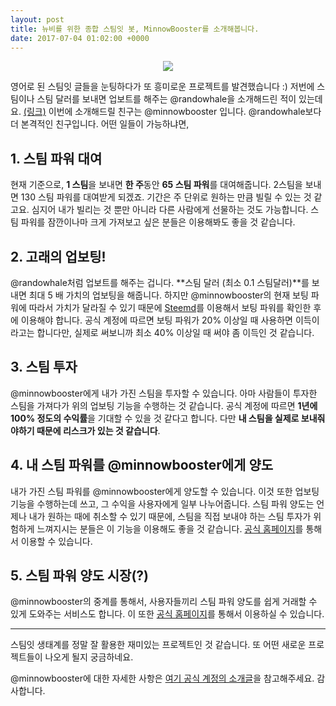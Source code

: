 ```yaml
---
layout: post
title: 뉴비를 위한 종합 스팀잇 봇, MinnowBooster를 소개해봅니다.
date: 2017-07-04 01:02:00 +0000
---
```


<center>
<img src="https://steemitimages.com/0x0/https://steemitimages.com/DQmdrR3vRdq1i2DQgJgTfVHWmHDsVA8UbZvREcHe8CvvQYU/image.png" style="max-width:100%;">
</center>

영어로 된 스팀잇 글들을 눈팅하다가 또 흥미로운 프로젝트를 발견했습니다 :)
저번에 스팀이나 스팀 달러를 보내면 업보트를 해주는 @randowhale을 소개해드린 적이 있는데요. [(링크)](https://steemit.com/kr/@heejin/random-whale-vote)
이번에 소개해드릴 친구는 @minnowbooster 입니다. @randowhale보다 더 본격적인 친구입니다.
어떤 일들이 가능하냐면,

## 1. 스팀 파워 대여
현재 기준으로, **1 스팀**을 보내면 **한 주**동안 **65 스팀 파워**를 대여해줍니다. 2스팀을 보내면 130 스팀 파워를 대여받게 되겠죠.
기간은 주 단위로 원하는 만큼 빌릴 수 있는 것 같고요. 심지어 내가 빌리는 것 뿐만 아니라 다른 사람에게 선물하는 것도 가능합니다.
스팀 파워를 잠깐이나마 크게 가져보고 싶은 분들은 이용해봐도 좋을 것 같습니다.

## 2. 고래의 업보팅!
@randowhale처럼 업보트를 해주는 겁니다. **스팀 달러 (최소 0.1 스팀달러)**를 보내면 최대 5 배 가치의 업보팅을 해줍니다.
하지만 @minnowbooster의 현재 보팅 파워에 따라서 가치가 달라질 수 있기 때문에 [Steemd](https://steemd.com/@minnowbooster)를 이용해서 보팅 파워를 확인한 후에 이용해야 합니다.
공식 계정에 따르면 보팅 파워가 20% 이상일 때 사용하면 이득이라고는 합니다만, 실제로 써보니까 최소 40% 이상일 때 써야 좀 이득인 것 같습니다.

## 3. 스팀 투자
@minnowbooster에게 내가 가진 스팀을 투자할 수 있습니다. 아마 사람들이 투자한 스팀을 가져다가 위의 업보팅 기능을 수행하는 것 같습니다.
공식 계정에 따르면 **1년에 100% 정도의 수익률**을 기대할 수 있을 것 같다고 합니다. 다만 **내 스팀을 실제로 보내줘야하기 때문에 리스크가 있는 것 같습니다**.

## 4. 내 스팀 파워를 @minnowbooster에게 양도
내가 가진 스팀 파워를 @minnowbooster에게 양도할 수 있습니다. 이것 또한 업보팅 기능을 수행하는데 쓰고, 그 수익을 사용자에게 일부 나누어줍니다. 스팀 파워 양도는 언제나 내가 원하는 때에 취소할 수 있기 때문에, 스팀을 직접 보내야 하는 스팀 투자가 위험하게 느껴지시는 분들은 이 기능을 이용해도 좋을 것 같습니다.
[공식 홈페이지](https://www.minnowbooster.net/delegate)를 통해서 이용할 수 있습니다.

## 5. 스팀 파워 양도 시장(?)
@minnowbooster의 중계를 통해서, 사용자들끼리 스팀 파워 양도를 쉽게 거래할 수 있게 도와주는 서비스도 합니다.
이 또한 [공식 홈페이지](http://www.minnowbooster.net/market)를 통해서 이용하실 수 있습니다.

---
스팀잇 생태계를 정말 잘 활용한 재미있는 프로젝트인 것 같습니다.
또 어떤 새로운 프로젝트들이 나오게 될지 궁금하네요.

@minnowbooster에 대한 자세한 사항은 [여기 공식 계정의 소개글](https://steemit.com/minnowbooster/@minnowbooster/introducing-minnowbooster-beta)을 참고해주세요.
감사합니다.